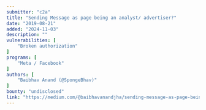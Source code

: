 ```yaml
---
submitter: "c2a"
title: "Sending Message as page being an analyst/ advertiser?"
date: "2019-08-21"
added: "2024-11-03"
description: ""
vulnerabilities: [
    "Broken authorization"
]
programs: [
    "Meta / Facebook"
]
authors: [
    "Baibhav Anand (@SpongeBhav)"
]
bounty: "undisclosed"
link: "https://medium.com/@baibhavanandjha/sending-message-as-page-being-an-analyst-advertiser-eb0317376f43"
---
```




